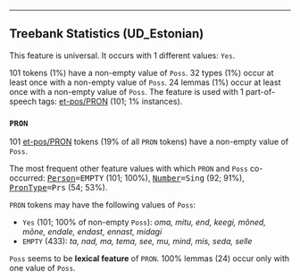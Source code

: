 

--------------------------------------------------------------------------------

## Treebank Statistics (UD_Estonian)

This feature is universal.
It occurs with 1 different values: `Yes`.

101 tokens (1%) have a non-empty value of `Poss`.
32 types (1%) occur at least once with a non-empty value of `Poss`.
24 lemmas (1%) occur at least once with a non-empty value of `Poss`.
The feature is used with 1 part-of-speech tags: [et-pos/PRON]() (101; 1% instances).

### `PRON`

101 [et-pos/PRON]() tokens (19% of all `PRON` tokens) have a non-empty value of `Poss`.

The most frequent other feature values with which `PRON` and `Poss` co-occurred: <tt><a href="Person.html">Person</a>=EMPTY</tt> (101; 100%), <tt><a href="Number.html">Number</a>=Sing</tt> (92; 91%), <tt><a href="PronType.html">PronType</a>=Prs</tt> (54; 53%).

`PRON` tokens may have the following values of `Poss`:

* `Yes` (101; 100% of non-empty `Poss`): <em>oma, mitu, end, keegi, mõned, mõne, endale, endast, ennast, midagi</em>
* `EMPTY` (433): <em>ta, nad, ma, tema, see, mu, mind, mis, seda, selle</em>

`Poss` seems to be **lexical feature** of `PRON`. 100% lemmas (24) occur only with one value of `Poss`.

